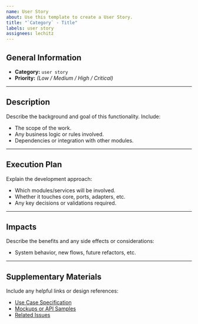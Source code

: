 ```yaml
---
name: User Story
about: Use this template to create a User Story.
title: "`Category` - Title"
labels: user story
assignees: lechitz
---
```


## General Information
- **Category:** `user story`
- **Priority:** *(Low / Medium / High / Critical)*

---

## Description
Describe the background and goal of this functionality. Include:
- The scope of the work.
- Any business logic or rules involved.
- Dependencies or integration with other modules.

---

## Execution Plan
Explain the development approach:
- Which modules/services will be involved.
- Whether it touches core, ports, adapters, etc.
- Any key decisions or validations required.

---

## Impacts
Describe the benefits and any side effects or considerations:
- System behavior, new flows, future refactors, etc.

---

## Supplementary Materials
Include any helpful links or design references:
- [Use Case Specification](#)
- [Mockups or API Samples](#)
- [Related Issues](#)